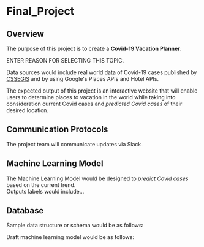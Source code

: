 # Final_Project

## Overview

The purpose of this project is to create a <b>Covid-19 Vacation Planner</b>. 

ENTER REASON FOR SELECTING THIS TOPIC.  

Data sources would include real world data of Covid-19 cases published by [CSSEGIS](https://github.com/CSSEGISandData/COVID-19.git) and by using Google's Places APIs and Hotel APIs.

The expected output of this project is an interactive website that will enable users to determine places to vacation in the world while taking into consideration current Covid cases and <i>predicted Covid cases</i> of their desired location. 

## Communication Protocols

The project team will communicate updates via Slack.

## Machine Learning Model

The Machine Learning Model would be designed to <i>predict Covid cases</i> based on the current trend.  
Outputs labels would include...

## Database

Sample data structure or schema would be as follows:

Draft machine learning model would be as follows: